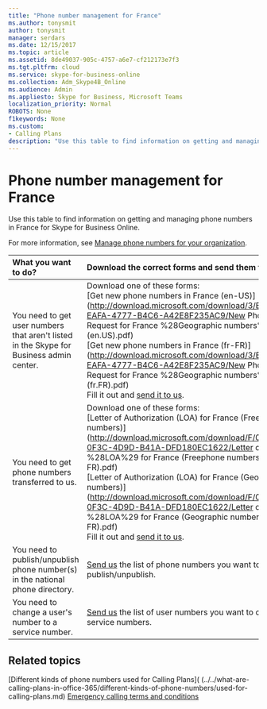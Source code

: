 ```yaml
---
title: "Phone number management for France"
ms.author: tonysmit
author: tonysmit
manager: serdars
ms.date: 12/15/2017
ms.topic: article
ms.assetid: 8de49037-905c-4757-a6e7-cf212173e7f3
ms.tgt.pltfrm: cloud
ms.service: skype-for-business-online
ms.collection: Adm_Skype4B_Online
ms.audience: Admin
ms.appliesto: Skype for Business, Microsoft Teams
localization_priority: Normal
ROBOTS: None
f1keywords: None
ms.custom:
- Calling Plans
description: "Use this table to find information on getting and managing phone numbers in France for Skype for Business Online."
---
```


# Phone number management for France

Use this table to find information on getting and managing phone numbers in France for Skype for Business Online. 
  
For more information, see [Manage phone numbers for your organization](manage-phone-numbers-for-your-organization.md).
  
|**What you want to do?**|**Download the correct forms and send them to us**|
|:-----|:-----|
|You need to get user numbers that aren't listed in the Skype for Business admin center.  <br/> | Download one of these forms: <br/> [Get new phone numbers in France (en-US)](http://download.microsoft.com/download/3/B/D/3BDD4575-EAFA-4777-B4C6-A42E8F235AC9/New Phone Number Request for France %28Geographic numbers%29 (v.2) (en.US).pdf) <br/> [Get new phone numbers in France (fr-FR)](http://download.microsoft.com/download/3/B/D/3BDD4575-EAFA-4777-B4C6-A42E8F235AC9/New Phone Number Request for France %28Geographic numbers%29 (v.3) (fr.FR).pdf) <br/>  Fill it out and [send it to us](mailto:ptneu@microsoft.com).  <br/> |
|You need to get phone numbers transferred to us.  <br/> | Download one of these forms: <br/> [Letter of Authorization (LOA) for France (Freephone numbers)](http://download.microsoft.com/download/F/0/1/F01AE714-0F3C-4D9D-B41A-DFD180EC1622/Letter of Authorization %28LOA%29 for France (Freephone numbers) (v.2.0) (fr-FR).pdf) <br/> [Letter of Authorization (LOA) for France (Geographic numbers)](http://download.microsoft.com/download/F/0/1/F01AE714-0F3C-4D9D-B41A-DFD180EC1622/Letter of Authorization %28LOA%29 for France (Geographic numbers) (v.2.0) (fr-FR).pdf) <br/>  Fill it out and [send it to us](mailto:ptneu@microsoft.com).  <br/> |
|You need to publish/unpublish phone number(s) in the national phone directory.  <br/> |[Send us](mailto:ptneu@microsoft.com) the list of phone numbers you want to publish/unpublish. <br/> |
|You need to change a user's number to a service number.  <br/> |[Send us](mailto:ptneu@microsoft.com ) the list of user numbers you want to convert to service numbers. <br/> |

## Related topics
[Different kinds of phone numbers used for Calling Plans]( (../../what-are-calling-plans-in-office-365/different-kinds-of-phone-numbers/used-for-calling-plans.md)
[Emergency calling terms and conditions](../../what-are-calling-plans-in-office-365/emergency-calling-terms-and-conditions.md)
